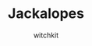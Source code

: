 ---
media: "images/rounds/round_1/jackalope_steed.png"
media_type: image
type: art
title: Jackalopes
author: [witchkit]
desc: Two slain Jackalopes carried by Quinn Sargent. One crewmember remarked that they look like slippers.
---